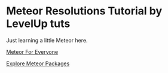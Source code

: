 # Meteor Resolutions Tutorial by LevelUp tuts

Just learning a little Meteor here.

[Meteor For Everyone](http://leveluptuts.com/tutorials/meteor-for-everyone)

[Explore Meteor Packages](https://atmospherejs.com/)
